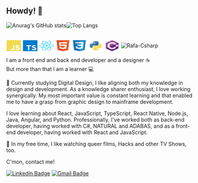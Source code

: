 ## Howdy! 👋


![Anurag's GitHub stats](https://github-readme-stats.vercel.app/api?username=anapalmeida&show_icons=true&theme=dracula)![Top Langs](https://github-readme-stats.vercel.app/api/top-langs/?username=anapalmeida&layout=compact&langs_count=7&theme=dracula)

<div style="display: inline_block"><br>
  <img align="center" alt="Rafa-Js" height="30" width="40" src="https://raw.githubusercontent.com/devicons/devicon/master/icons/javascript/javascript-plain.svg">
  <img align="center" alt="Rafa-Ts" height="30" width="40" src="https://raw.githubusercontent.com/devicons/devicon/master/icons/typescript/typescript-plain.svg">
  <img align="center" alt="Rafa-React" height="30" width="40" src="https://raw.githubusercontent.com/devicons/devicon/master/icons/react/react-original.svg">
  <img align="center" alt="Rafa-HTML" height="30" width="40" src="https://raw.githubusercontent.com/devicons/devicon/master/icons/html5/html5-original.svg">
  <img align="center" alt="Rafa-CSS" height="30" width="40" src="https://raw.githubusercontent.com/devicons/devicon/master/icons/css3/css3-original.svg">
  <img align="center" alt="Rafa-Python" height="30" width="40" src="https://raw.githubusercontent.com/devicons/devicon/master/icons/python/python-original.svg">
  <img align="center" alt="Rafa-Csharp" height="30" width="40" src="https://raw.githubusercontent.com/devicons/devicon/master/icons/csharp/csharp-original.svg">
   <img align="center" alt="Rafa-Csharp" height="30" width="40" src="https://raw.githubusercontent.com/devicons/devicon/master/icons/csharp/java.svg">
</div>



I am a front end and back end developer and a designer ☕ <br/>
But more than that I am a learner 💻

💬 Currently studying Digital Design, I like aligning both my knowledge in design and development. As a knowledge sharer enthusiast, I love working synergically. My most important value is constant learning and that enabled me to have a grasp from graphic design to mainframe development. <br>

I love learning about  React, JavaScript, TypeScript, React Native, Node.js, Java, Angular, and Python. Professionally, I've worked both as back-end developer, having worked with C#, NATURAL and ADABAS, and as a front-end developer, having worked with React and JavaScript. <br>

:purple_heart: In my free time, I like watching queer films, Hacks and other TV Shows, too.

C'mon, contact me!

[![Linkedin Badge](https://img.shields.io/badge/-AnaAlmeida-purple?style=flat-square&logo=Linkedin&logoColor=white&link=https://www.linkedin.com/in/ana-almeida-72bab8161/)](https://www.linkedin.com/in/ana-almeida-72bab8161/) 
[![Gmail Badge](https://img.shields.io/badge/anapalmeidaj1@gmail.com-purple?style=flat-square&logo=Gmail&logoColor=white&link=mailto:anapalmeidaj1@gmail.com)](mailto:anapalmeidaj1@gmail.com)
